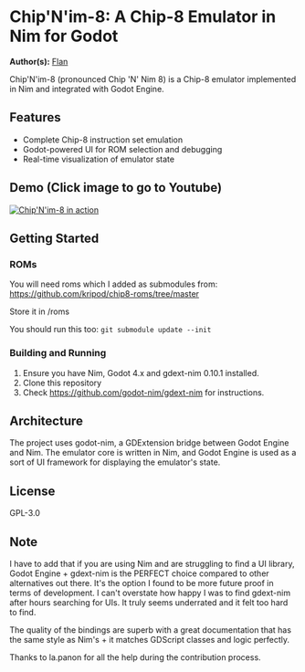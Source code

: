 # Chip'N'im-8: A Chip-8 Emulator in Nim for Godot

**Author(s):** [Flan](https://github.com/FlanGrande)

Chip'N'im-8 (pronounced Chip 'N' Nim 8) is a Chip-8 emulator implemented in Nim and integrated with Godot Engine.

## Features

- Complete Chip-8 instruction set emulation
- Godot-powered UI for ROM selection and debugging
- Real-time visualization of emulator state

## Demo (Click image to go to Youtube)

[![Chip'N'im-8 in action](https://img.youtube.com/vi/PKBQE-y-lE0/0.jpg)](https://youtu.be/PKBQE-y-lE0)

## Getting Started

### ROMs

You will need roms which I added as submodules from:
https://github.com/kripod/chip8-roms/tree/master

Store it in /roms

You should run this too:
`git submodule update --init`

### Building and Running

1. Ensure you have Nim, Godot 4.x and gdext-nim 0.10.1 installed.
2. Clone this repository
3. Check https://github.com/godot-nim/gdext-nim for instructions.

## Architecture

The project uses godot-nim, a GDExtension bridge between Godot Engine and Nim. The emulator core is written in Nim, and Godot Engine is used as a sort of UI framework for displaying the emulator's state.

## License

GPL-3.0

## Note

I have to add that if you are using Nim and are struggling to find a UI library, Godot Engine + gdext-nim is the PERFECT choice compared to other alternatives out there. It's the option I found to be more future proof in terms of development. I can't overstate how happy I was to find gdext-nim after hours searching for UIs. It truly seems underrated and it felt too hard to find.

The quality of the bindings are superb with a great documentation that has the same style as Nim's + it matches GDScript classes and logic perfectly.

Thanks to la.panon for all the help during the contribution process.